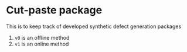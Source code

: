 # Cut-paste package
This is to keep track of developed synthetic defect generation packages
1. ```v0``` is an offline method
2. ```v1``` is an online method






